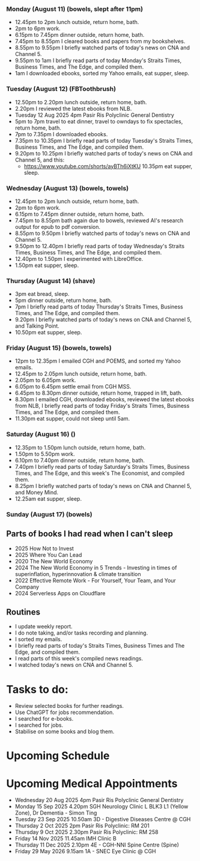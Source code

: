 ### Monday (August 11) (bowels, slept after 11pm)
- 12.45pm to 2pm lunch outside, return home, bath.
- 2pm to 6pm work.
- 6.15pm to 7.45pm dinner outside, return home, bath.
- 7.45pm to 8.55pm I cleared books and papers from my bookshelves.
- 8.55pm to 9.55pm I briefly watched parts of today's news on CNA and Channel 5.
- 9.55pm to 1am I briefly read parts of today Monday's Straits Times, Business Times, and The Edge, and compiled them.
- 1am I downloaded ebooks, sorted my Yahoo emails, eat supper, sleep.

### Tuesday (August 12) (FBToothbrush)
- 12.50pm to 2.20pm lunch outside, return home, bath.
- 2.20pm I reviewed the latest ebooks from NLB.
- Tuesday 12 Aug 2025 4pm Pasir Ris Polyclinic General Dentistry
- 5pm to 7pm travel to eat dinner, travel to owndays to fix spectacles, return home, bath.
- 7pm to 7.35pm I downloaded ebooks.
- 7.35pm to 10.35pm I briefly read parts of today Tuesday's Straits Times, Business Times, and The Edge, and compiled them.
- 9.20pm to 10.25pm I briefly watched parts of today's news on CNA and Channel 5, and this:
    - https://www.youtube.com/shorts/ayBTh6iXtKU
10.35pm eat supper, sleep.

### Wednesday (August 13) (bowels, towels)
- 12.45pm to 2pm lunch outside, return home, bath.
- 2pm to 6pm work.
- 6.15pm to 7.45pm dinner outside, return home, bath.
- 7.45pm to 8.55pm bath again due to bowels, reviewed AI's research output for epub to pdf conversion.
- 8.55pm to 9.50pm I briefly watched parts of today's news on CNA and Channel 5.
- 9.50pm to 12.40pm I briefly read parts of today Wednesday's Straits Times, Business Times, and The Edge, and compiled them.
- 12.40pm to 1.50pm I experimented with LibreOffice.
- 1.50pm eat supper, sleep.

### Thursday (August 14) (shave)
- 3pm eat bread, sleep.
- 5pm dinner outside, return home, bath.
- 7pm I briefly read parts of today Thursday's Straits Times, Business Times, and The Edge, and compiled them.
- 9.20pm I briefly watched parts of today's news on CNA and Channel 5, and Talking Point.
- 10.50pm eat supper, sleep.

### Friday (August 15) (bowels, towels)
- 12pm to 12.35pm I emailed CGH and POEMS, and sorted my Yahoo emails.
- 12.45pm to 2.05pm lunch outside, return home, bath.
- 2.05pm to 6.05pm work.
- 6.05pm to 6.45pm settle email from CGH MSS.
- 6.45pm to 8.30pm dinner outside, return home, trapped in lift, bath.
- 8.30pm I emailed CGH, downloaded ebooks, reviewed the latest ebooks from NLB, I briefly read parts of today Friday's Straits Times, Business Times, and The Edge, and compiled them.
- 11.30pm eat supper, could not sleep until 5am.

### Saturday (August 16) ()
- 12.35pm to 1.50pm lunch outside, return home, bath.
- 1.50pm to 5.50pm work.
- 6.10pm to 7.40pm dinner outside, return home, bath.
- 7.40pm I briefly read parts of today Saturday's Straits Times, Business Times, and The Edge, and this week's The Economist, and compiled them.
- 8.25pm I briefly watched parts of today's news on CNA and Channel 5, and Money Mind.
- 12.25am eat supper, sleep.

### Sunday (August 17) (bowels)




## Parts of books I had read when I can't sleep
- 2025 How Not to Invest
- 2025 Where You Can Lead
- 2020 The New World Economy
- 2024 The New World Economy in 5 Trends - Investing in times of superinflation, hyperinnovation & climate transition
- 2022 Effective Remote Work - For Yourself, Your Team, and Your Company
- 2024 Serverless Apps on Cloudflare

## Routines
- I update weekly report.
- I do note taking, and/or tasks recording and planning.
- I sorted my emails.
- I briefly read parts of today's Straits Times, Business Times and The Edge, and compiled them.
- I read parts of this week's compiled news readings.
- I watched today's news on CNA and Channel 5.

# Tasks to do:
- Review selected books for further readings.
- Use ChatGPT for jobs recommendation.
- I searched for e-books.
- I searched for jobs.
- Stabilise on some books and blog them.

# Upcoming Schedule

# Upcoming Medical Appointments
- Wednesday 20 Aug 2025 4pm Pasir Ris Polyclinic General Dentistry
- Monday 15 Sep 2025 4.20pm SGH Neurology Clinic L BLK3 L1 (Yellow Zone), Dr Dementia - Simon Ting
- Tuesday 23 Sep 2025 10.50am 3D - Digestive Diseases Centre @ CGH
- Thursday 2 Oct 2025 2pm Pasir Ris Polyclinic: RM 201
- Thursday 9 Oct 2025 2.30pm Pasir Ris Polyclinic: RM 258
- Friday 14 Nov 2025 11.45am IMH Clinic B
- Thursday 11 Dec 2025 2.10pm 4E - CGH-NNI Spine Centre (Spine)
- Friday 29 May 2026 9.15am 1A - SNEC Eye Clinic @ CGH


